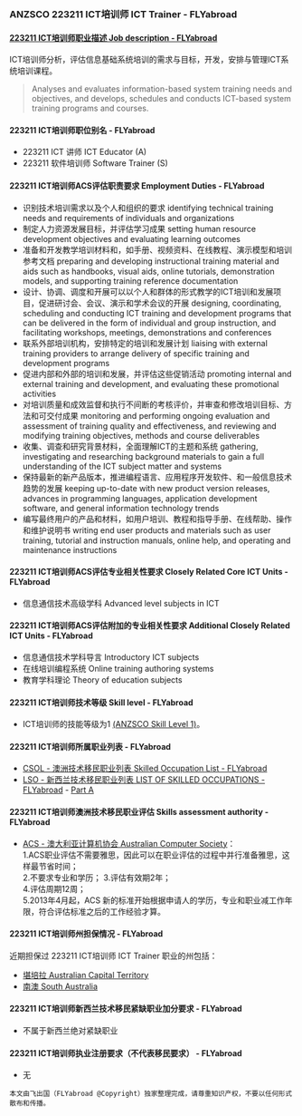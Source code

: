 ### ANZSCO 223211 ICT培训师 ICT Trainer - FLYabroad ###

####  [223211 ICT培训师职业描述 Job description - FLYabroad](http://www.flyabroadvisa.com/anzsco/2232.html#223211)

ICT培训师分析，评估信息基础系统培训的需求与目标，开发，安排与管理ICT系统培训课程。 

> Analyses and evaluates information-based system training needs and objectives, and develops, schedules and conducts ICT-based system training programs and courses.

#### 223211 ICT培训师职位别名 - FLYabroad
 
- 223211	 ICT 讲师 ICT Educator (A)
- 223211 软件培训师 Software Trainer (S)

#### 223211 ICT培训师ACS评估职责要求 Employment Duties - FLYabroad

- 识别技术培训需求以及个人和组织的要求 identifying technical training needs and requirements of individuals and organizations 
- 制定人力资源发展目标，并评估学习成果 setting human resource development objectives and evaluating learning outcomes 
- 准备和开发教学培训材料和，如手册、视频资料、在线教程、演示模型和培训参考文档 preparing and developing instructional training material and aids such as handbooks, visual aids, online tutorials, demonstration models, and supporting training reference documentation 
- 设计、协调、调度和开展可以以个人和群体的形式教学的ICT培训和发展项目，促进研讨会、会议、演示和学术会议的开展 designing, coordinating, scheduling and conducting ICT training and development programs that can be delivered in the form of individual and group instruction, and facilitating workshops, meetings, demonstrations and conferences 
- 联系外部培训机构，安排特定的培训和发展计划 liaising with external training providers to arrange delivery of specific training and development programs 
- 促进内部和外部的培训和发展，并评估这些促销活动 promoting internal and external training and development, and evaluating these promotional activities 
- 对培训质量和成效监督和执行不间断的考核评价，并审查和修改培训目标、方法和可交付成果 monitoring and performing ongoing evaluation and assessment of training quality and effectiveness, and reviewing and modifying training objectives, methods and course deliverables 
- 收集、调查和研究背景材料，全面理解ICT的主题和系统 gathering, investigating and researching background materials to gain a full understanding of the ICT subject matter and systems 
- 保持最新的新产品版本，推进编程语言、应用程序开发软件、和一般信息技术趋势的发展 keeping up-to-date with new product version releases, advances in programming languages, application development software, and general information technology trends 
- 编写最终用户的产品和材料，如用户培训、教程和指导手册、在线帮助、操作和维护说明书 writing end user products and materials such as user training, tutorial and instruction manuals, online help, and operating and maintenance instructions 

#### 223211 ICT培训师ACS评估专业相关性要求 Closely Related Core ICT Units - FLYabroad

- 信息通信技术高级学科 Advanced level subjects in ICT 

#### 223211 ICT培训师ACS评估附加的专业相关性要求 Additional Closely Related ICT Units - FLYabroad

- 信息通信技术学科导言 Introductory ICT subjects 
- 在线培训编程系统 Online training authoring systems 
- 教育学科理论 Theory of education subjects 

#### 223211 ICT培训师技术等级 Skill level - FLYabroad

- ICT培训师的技能等级为1 [(ANZSCO Skill Level 1)](http://www.flyabroadvisa.com/anzsco/)。

#### 223211 ICT培训师所属职业列表 - FLYabroad

- [CSOL - 澳洲技术移民职业列表 Skilled Occupation List - FLYabroad](http://www.flyabroadvisa.com/sol/)
- [LSO - 新西兰技术移民职业列表 LIST OF SKILLED OCCUPATIONS - FLYabroad](http://nz.flyabroadvisa.com/lso/) - [Part A](parta)

#### 223211 ICT培训师澳洲技术移民职业评估 Skills assessment authority - FLYabroad

- [ACS - 澳大利亚计算机协会 Australian Computer Society](http://www.flyabroadvisa.com/ass/acs.html)：      
1.ACS职业评估不需要雅思，因此可以在职业评估的过程中并行准备雅思，这样最节省时间；     
2.不要求专业和学历；
3.评估有效期2年；    
4.评估周期12周；   
5.2013年4月起，ACS 新的标准开始根据申请人的学历，专业和职业减工作年限，符合评估标准之后的工作经验才算。

#### 223211 ICT培训师州担保情况 - FLYabroad

近期担保过 223211 ICT培训师 ICT Trainer 职业的州包括：

- [堪培拉 Australian Capital Territory](http://www.flyabroadvisa.com/zdb/act.html)
- [南澳 South Australia](http://www.flyabroadvisa.com/zdb/sa.html)

#### 223211 ICT培训师新西兰技术移民紧缺职业加分要求 - FLYabroad

- 不属于新西兰绝对紧缺职业

#### 223211 ICT培训师执业注册要求（不代表移民要求） - FLYabroad

- 无

`本文由飞出国（FLYabroad @Copyright）独家整理完成，请尊重知识产权，不要以任何形式散布和传播。`